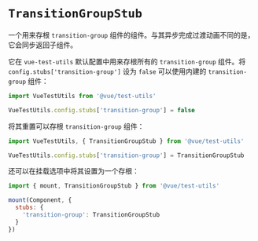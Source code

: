 # `TransitionGroupStub`

一个用来存根 `transition-group` 组件的组件。与其异步完成过渡动画不同的是，它会同步返回子组件。

它在 `vue-test-utils` 默认配置中用来存根所有的 `transition-group` 组件。将 `config.stubs['transition-group']` 设为 `false` 可以使用内建的 `transition-group` 组件：

```js
import VueTestUtils from '@vue/test-utils'

VueTestUtils.config.stubs['transition-group'] = false
```

将其重置可以存根 `transition-group` 组件：

```js
import VueTestUtils, { TransitionGroupStub } from '@vue/test-utils'

VueTestUtils.config.stubs['transition-group'] = TransitionGroupStub
```

还可以在挂载选项中将其设置为一个存根：

```js
import { mount, TransitionGroupStub } from '@vue/test-utils'

mount(Component, {
  stubs: {
    'transition-group': TransitionGroupStub
  }
})
```
